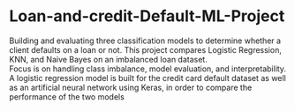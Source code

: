 # Loan-and-credit-Default-ML-Project
Building and evaluating three classification models to determine whether a client defaults on a loan or not.
This project compares Logistic Regression, KNN, and Naive Bayes on an imbalanced loan dataset.  
Focus is on handling class imbalance, model evaluation, and interpretability.
A logistic regression model is built for the credit card default dataset as well as an artificial neural network using Keras, in order to compare the performance of the two models

